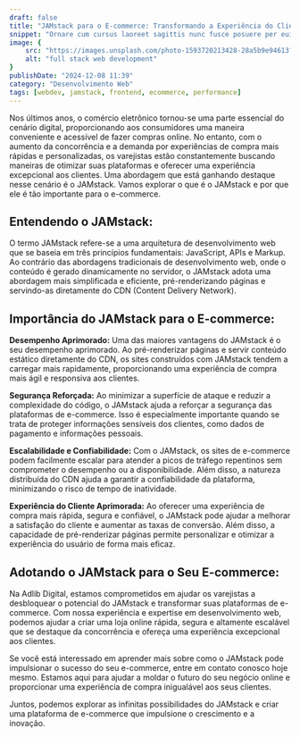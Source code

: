 ```yaml
---
draft: false
title: "JAMstack para o E-commerce: Transformando a Experiência do Cliente"
snippet: "Ornare cum cursus laoreet sagittis nunc fusce posuere per euismod dis vehicula a, semper fames lacus maecenas dictumst pulvinar neque enim non potenti. Torquent hac sociosqu eleifend potenti."
image: {
    src: "https://images.unsplash.com/photo-1593720213428-28a5b9e94613?&fit=crop&w=430&h=240",
    alt: "full stack web development"
}
publishDate: "2024-12-08 11:39"
category: "Desenvolvimento Web"
tags: [webdev, jamstack, frontend, ecommerce, performance]
---
```


Nos últimos anos, o comércio eletrônico tornou-se uma parte essencial do cenário digital, proporcionando aos consumidores uma maneira conveniente e acessível de fazer compras online. No entanto, com o aumento da concorrência e a demanda por experiências de compra mais rápidas e personalizadas, os varejistas estão constantemente buscando maneiras de otimizar suas plataformas e oferecer uma experiência excepcional aos clientes. Uma abordagem que está ganhando destaque nesse cenário é o JAMstack. Vamos explorar o que é o JAMstack e por que ele é tão importante para o e-commerce.

## Entendendo o JAMstack:

O termo JAMstack refere-se a uma arquitetura de desenvolvimento web que se baseia em três princípios fundamentais: JavaScript, APIs e Markup. Ao contrário das abordagens tradicionais de desenvolvimento web, onde o conteúdo é gerado dinamicamente no servidor, o JAMstack adota uma abordagem mais simplificada e eficiente, pré-renderizando páginas e servindo-as diretamente do CDN (Content Delivery Network).

## Importância do JAMstack para o E-commerce:

<b>Desempenho Aprimorado:</b> Uma das maiores vantagens do JAMstack é o seu desempenho aprimorado. Ao pré-renderizar páginas e servir conteúdo estático diretamente do CDN, os sites construídos com JAMstack tendem a carregar mais rapidamente, proporcionando uma experiência de compra mais ágil e responsiva aos clientes.

<b>Segurança Reforçada:</b> Ao minimizar a superfície de ataque e reduzir a complexidade do código, o JAMstack ajuda a reforçar a segurança das plataformas de e-commerce. Isso é especialmente importante quando se trata de proteger informações sensíveis dos clientes, como dados de pagamento e informações pessoais.

<b>Escalabilidade e Confiabilidade:</b> Com o JAMstack, os sites de e-commerce podem facilmente escalar para atender a picos de tráfego repentinos sem comprometer o desempenho ou a disponibilidade. Além disso, a natureza distribuída do CDN ajuda a garantir a confiabilidade da plataforma, minimizando o risco de tempo de inatividade.

<b>Experiência do Cliente Aprimorada:</b> Ao oferecer uma experiência de compra mais rápida, segura e confiável, o JAMstack pode ajudar a melhorar a satisfação do cliente e aumentar as taxas de conversão. Além disso, a capacidade de pré-renderizar páginas permite personalizar e otimizar a experiência do usuário de forma mais eficaz.

## Adotando o JAMstack para o Seu E-commerce:

Na Adlib Digital, estamos comprometidos em ajudar os varejistas a desbloquear o potencial do JAMstack e transformar suas plataformas de e-commerce. Com nossa experiência e expertise em desenvolvimento web, podemos ajudar a criar uma loja online rápida, segura e altamente escalável que se destaque da concorrência e ofereça uma experiência excepcional aos clientes.

Se você está interessado em aprender mais sobre como o JAMstack pode impulsionar o sucesso do seu e-commerce, entre em contato conosco hoje mesmo. Estamos aqui para ajudar a moldar o futuro do seu negócio online e proporcionar uma experiência de compra inigualável aos seus clientes.

Juntos, podemos explorar as infinitas possibilidades do JAMstack e criar uma plataforma de e-commerce que impulsione o crescimento e a inovação.
